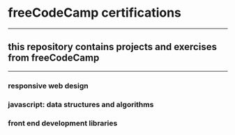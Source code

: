 # freeCodeCamp certifications

***

## this repository contains projects and exercises from freeCodeCamp

***

### responsive web design

### javascript: data structures and algorithms

### front end development libraries

